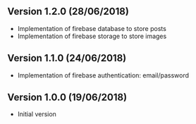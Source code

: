 Version 1.2.0 (28/06/2018)
-----------------------------
* Implementation of firebase database to store posts
* Implementation of firebase storage to store images

Version 1.1.0 (24/06/2018)
-----------------------------
* Implementation of firebase authentication: email/password

Version 1.0.0 (19/06/2018)
-----------------------------
 * Initial version
